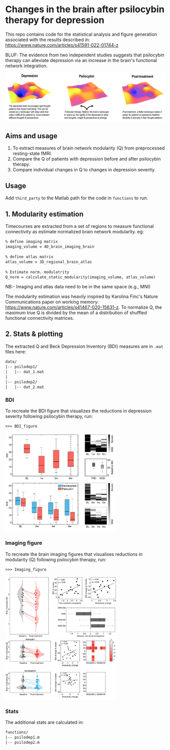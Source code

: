 # Changes in the brain after psilocybin therapy for depression

This repo contains code for the statistical analysis and figure generation associated with the results described in: 
https://www.nature.com/articles/s41591-022-01744-z
<br>

BLUF: The evidence from two independent studies suggests that psilocybin therapy can alleviate depression via an increase in the brain's functional network integration.
<br>

![Energy landscape](figures/psilo_energy_schematic-01.jpg)

## Aims and usage

1. To extract measures of brain network modularity (Q) from preprocessed resting-state fMRI. 
2. Compare the Q of patients with depression before and after psilocybin therapy.
3. Compare individual changes in Q to changes in depression severity. 


## Usage
Add `third_party` to the Matlab path for the code in `functions` to run.

## 1. Modularity estimation
Timecourses are extracted from a set of regions to measure functional connectivity as estimate normalized brain network modularity. eg:

```
% define imaging matrix
imaging_volume = 4D_brain_imaging_brain

% define atlas matrix
atlas_volume = 3D_regional_brain_atlas

% Estimate norm. modulatrity
Q_norm = calculate_static_modularity(imaging_volume, atlas_volume)
```
NB:- Imaging and atlas data need to be in the same space (e.g., MNI)


The modularity estimation was heavily inspired by Karolina Finc's Nature Communications paper on working memory: https://www.nature.com/articles/s41467-020-15631-z. To normalize Q, the maximum true Q is divided by the mean of a distribution of shuffled functional connectivity matrices. 



## 2. Stats & plotting
The extracted Q and Beck Depression Inventory (BDI) measures are in `.mat` files here:
```
data/
|-- psilodep1/
|   |-- dat_1.mat
|
|-- psilodep2/
|   |-- dat_2.mat
```

### BDI 
To recreate the BDI figure that visualizes the reductions in depression severity following psilocybin therapy, run:
```
>>> BDI_figure
```
<img src="figures/BDI_figure.jpg" width="350" />

### Imaging figure
To recreate the brain imaging figures that visualises reductions in modularity (Q) following psilocybin therapy, run:
```
>>> Imaging_figure
```
<img src="figures/psilodep1_Q_figure.jpg" width="350" />
<img src="figures/psilodep2_Q_figure.jpg" width="350" />

### Stats
The additional stats are calculated in:
```
functions/
|-- psilodep1.m
|-- psilodep2.m
```










